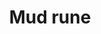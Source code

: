 ---
layout: item
title: Mud rune
item-id: 4698
datatable: true
id: 4698
name: "Mud rune"
members: true
lowalch: 8
highalch: 12
examine: "A combined Earth and Water Rune."
monsters:
  - id: 1
    name: "Molanisk"
    members: true
    combat_level: 51
    wiki_url: "https://oldschool.runescape.wiki/w/Molanisk"
    drops:
      - quantity: "1-15"
        rarity: 0.015625
    image: "https://oldschool.runescape.wiki/images/thumb/2/22/Molanisk.png/200px-Molanisk.png?3a65a"
  - id: 2145
    name: "Undead Druid"
    members: true
    combat_level: 105
    wiki_url: "https://oldschool.runescape.wiki/w/Undead_Druid"
    drops:
      - quantity: "30-70"
        rarity: 0.03
    image: "https://oldschool.runescape.wiki/images/thumb/9/93/Undead_Druid.png/230px-Undead_Druid.png?35e76"
  - id: 2212
    name: "Spiritual mage"
    members: true
    combat_level: 120
    wiki_url: "https://oldschool.runescape.wiki/w/Spiritual_mage#Saradomin"
    drops:
      - quantity: "20"
        rarity: 0.0546875
    image: "https://oldschool.runescape.wiki/images/thumb/f/f0/Spiritual_mage_%28Zamorak%29.png/130px-Spiritual_mage_%28Zamorak%29.png?b48cd"
  - id: 2244
    name: "Spiritual mage"
    members: true
    combat_level: 121
    wiki_url: "https://oldschool.runescape.wiki/w/Spiritual_mage#Bandos"
    drops:
      - quantity: "20"
        rarity: 0.0546875
    image: "https://oldschool.runescape.wiki/images/thumb/f/f0/Spiritual_mage_%28Zamorak%29.png/130px-Spiritual_mage_%28Zamorak%29.png?b48cd"
  - id: 2266
    name: "Dagannoth Prime"
    members: true
    combat_level: 303
    wiki_url: "https://oldschool.runescape.wiki/w/Dagannoth_Prime"
    drops:
      - quantity: "25-75"
        rarity: 0.015625
    image: "https://oldschool.runescape.wiki/images/thumb/8/8b/Dagannoth_Prime.png/200px-Dagannoth_Prime.png?945b1"
  - id: 2916
    name: "Waterfiend"
    members: true
    combat_level: 115
    wiki_url: "https://oldschool.runescape.wiki/w/Waterfiend"
    drops:
      - quantity: "75-100"
        rarity: 0.015625
    image: "https://oldschool.runescape.wiki/images/thumb/4/4f/Waterfiend.png/120px-Waterfiend.png?3dfda"
  - id: 3168
    name: "Spiritual mage"
    members: true
    combat_level: 122
    wiki_url: "https://oldschool.runescape.wiki/w/Spiritual_mage#Armadyl"
    drops:
      - quantity: "20"
        rarity: 0.0546875
    image: "https://oldschool.runescape.wiki/images/thumb/f/f0/Spiritual_mage_%28Zamorak%29.png/130px-Spiritual_mage_%28Zamorak%29.png?b48cd"
  - id: 6449
    name: "Zombie"
    members: true
    combat_level: 40
    wiki_url: "https://oldschool.runescape.wiki/w/Zombie_(Tarn's_Lair)#Level_40"
    drops:
      - quantity: "3"
        rarity: 0.0390625
    image: "https://oldschool.runescape.wiki/images/thumb/1/1d/Zombie_%28Tarn%27s_Lair%2C_Level_40%29.png/150px-Zombie_%28Tarn%27s_Lair%2C_Level_40%29.png?f76c9"
  - id: 6450
    name: "Zombie"
    members: true
    combat_level: 42
    wiki_url: "https://oldschool.runescape.wiki/w/Zombie_(Tarn's_Lair)#Level_42"
    drops:
      - quantity: "3"
        rarity: 0.0390625
    image: "https://oldschool.runescape.wiki/images/thumb/1/1d/Zombie_%28Tarn%27s_Lair%2C_Level_40%29.png/150px-Zombie_%28Tarn%27s_Lair%2C_Level_40%29.png?f76c9"
  - id: 6451
    name: "Zombie"
    members: true
    combat_level: 47
    wiki_url: "https://oldschool.runescape.wiki/w/Zombie_(Tarn's_Lair)#Level_47"
    drops:
      - quantity: "3"
        rarity: 0.0390625
    image: "https://oldschool.runescape.wiki/images/thumb/1/1d/Zombie_%28Tarn%27s_Lair%2C_Level_40%29.png/150px-Zombie_%28Tarn%27s_Lair%2C_Level_40%29.png?f76c9"
  - id: 6452
    name: "Zombie"
    members: true
    combat_level: 50
    wiki_url: "https://oldschool.runescape.wiki/w/Zombie_(Tarn's_Lair)#Level_50"
    drops:
      - quantity: "3"
        rarity: 0.0390625
    image: "https://oldschool.runescape.wiki/images/thumb/1/1d/Zombie_%28Tarn%27s_Lair%2C_Level_40%29.png/150px-Zombie_%28Tarn%27s_Lair%2C_Level_40%29.png?f76c9"
  - id: 6453
    name: "Zombie"
    members: true
    combat_level: 56
    wiki_url: "https://oldschool.runescape.wiki/w/Zombie_(Tarn's_Lair)#Level_56"
    drops:
      - quantity: "3"
        rarity: 0.0390625
    image: "https://oldschool.runescape.wiki/images/thumb/1/1d/Zombie_%28Tarn%27s_Lair%2C_Level_40%29.png/150px-Zombie_%28Tarn%27s_Lair%2C_Level_40%29.png?f76c9"
  - id: 6454
    name: "Zombie"
    members: true
    combat_level: 61
    wiki_url: "https://oldschool.runescape.wiki/w/Zombie_(Tarn's_Lair)#Level_61"
    drops:
      - quantity: "3"
        rarity: 0.0390625
    image: "https://oldschool.runescape.wiki/images/thumb/1/1d/Zombie_%28Tarn%27s_Lair%2C_Level_40%29.png/150px-Zombie_%28Tarn%27s_Lair%2C_Level_40%29.png?f76c9"
  - id: 6455
    name: "Zombie"
    members: true
    combat_level: 67
    wiki_url: "https://oldschool.runescape.wiki/w/Zombie_(Tarn's_Lair)#Level_67"
    drops:
      - quantity: "3"
        rarity: 0.0390625
    image: "https://oldschool.runescape.wiki/images/thumb/1/1d/Zombie_%28Tarn%27s_Lair%2C_Level_40%29.png/150px-Zombie_%28Tarn%27s_Lair%2C_Level_40%29.png?f76c9"
  - id: 6456
    name: "Zombie"
    members: true
    combat_level: 70
    wiki_url: "https://oldschool.runescape.wiki/w/Zombie_(Tarn's_Lair)#Level_70"
    drops:
      - quantity: "3"
        rarity: 0.0390625
    image: "https://oldschool.runescape.wiki/images/thumb/1/1d/Zombie_%28Tarn%27s_Lair%2C_Level_40%29.png/150px-Zombie_%28Tarn%27s_Lair%2C_Level_40%29.png?f76c9"
  - id: 6457
    name: "Zombie"
    members: true
    combat_level: 72
    wiki_url: "https://oldschool.runescape.wiki/w/Zombie_(Tarn's_Lair)#Level_72"
    drops:
      - quantity: "3"
        rarity: 0.0390625
    image: "https://oldschool.runescape.wiki/images/thumb/1/1d/Zombie_%28Tarn%27s_Lair%2C_Level_40%29.png/150px-Zombie_%28Tarn%27s_Lair%2C_Level_40%29.png?f76c9"
  - id: 6458
    name: "Zombie"
    members: true
    combat_level: 76
    wiki_url: "https://oldschool.runescape.wiki/w/Zombie_(Tarn's_Lair)#Level_76"
    drops:
      - quantity: "3"
        rarity: 0.0390625
    image: "https://oldschool.runescape.wiki/images/thumb/1/1d/Zombie_%28Tarn%27s_Lair%2C_Level_40%29.png/150px-Zombie_%28Tarn%27s_Lair%2C_Level_40%29.png?f76c9"
  - id: 6459
    name: "Zombie"
    members: true
    combat_level: 80
    wiki_url: "https://oldschool.runescape.wiki/w/Zombie_(Tarn's_Lair)#Level_80"
    drops:
      - quantity: "3"
        rarity: 0.0390625
    image: "https://oldschool.runescape.wiki/images/thumb/1/1d/Zombie_%28Tarn%27s_Lair%2C_Level_40%29.png/150px-Zombie_%28Tarn%27s_Lair%2C_Level_40%29.png?f76c9"
  - id: 6460
    name: "Zombie"
    members: true
    combat_level: 85
    wiki_url: "https://oldschool.runescape.wiki/w/Zombie_(Tarn's_Lair)#Level_85"
    drops:
      - quantity: "3"
        rarity: 0.0390625
    image: "https://oldschool.runescape.wiki/images/thumb/1/1d/Zombie_%28Tarn%27s_Lair%2C_Level_40%29.png/150px-Zombie_%28Tarn%27s_Lair%2C_Level_40%29.png?f76c9"
  - id: 6461
    name: "Zombie"
    members: true
    combat_level: 86
    wiki_url: "https://oldschool.runescape.wiki/w/Zombie_(Tarn's_Lair)#Level_86"
    drops:
      - quantity: "3"
        rarity: 0.0390625
    image: "https://oldschool.runescape.wiki/images/thumb/1/1d/Zombie_%28Tarn%27s_Lair%2C_Level_40%29.png/150px-Zombie_%28Tarn%27s_Lair%2C_Level_40%29.png?f76c9"
  - id: 6462
    name: "Zombie"
    members: true
    combat_level: 90
    wiki_url: "https://oldschool.runescape.wiki/w/Zombie_(Tarn's_Lair)#Level_90"
    drops:
      - quantity: "3"
        rarity: 0.0390625
    image: "https://oldschool.runescape.wiki/images/thumb/1/1d/Zombie_%28Tarn%27s_Lair%2C_Level_40%29.png/150px-Zombie_%28Tarn%27s_Lair%2C_Level_40%29.png?f76c9"
  - id: 6463
    name: "Zombie"
    members: true
    combat_level: 95
    wiki_url: "https://oldschool.runescape.wiki/w/Zombie_(Tarn's_Lair)#Level_95"
    drops:
      - quantity: "3"
        rarity: 0.0390625
    image: "https://oldschool.runescape.wiki/images/thumb/1/1d/Zombie_%28Tarn%27s_Lair%2C_Level_40%29.png/150px-Zombie_%28Tarn%27s_Lair%2C_Level_40%29.png?f76c9"
  - id: 6464
    name: "Zombie"
    members: true
    combat_level: 98
    wiki_url: "https://oldschool.runescape.wiki/w/Zombie_(Tarn's_Lair)#Level_98"
    drops:
      - quantity: "3"
        rarity: 0.0390625
    image: "https://oldschool.runescape.wiki/images/thumb/1/1d/Zombie_%28Tarn%27s_Lair%2C_Level_40%29.png/150px-Zombie_%28Tarn%27s_Lair%2C_Level_40%29.png?f76c9"
  - id: 6465
    name: "Zombie"
    members: true
    combat_level: 100
    wiki_url: "https://oldschool.runescape.wiki/w/Zombie_(Tarn's_Lair)#Level_100"
    drops:
      - quantity: "3"
        rarity: 0.0390625
    image: "https://oldschool.runescape.wiki/images/thumb/1/1d/Zombie_%28Tarn%27s_Lair%2C_Level_40%29.png/150px-Zombie_%28Tarn%27s_Lair%2C_Level_40%29.png?f76c9"
  - id: 6466
    name: "Zombie"
    members: true
    combat_level: 81
    wiki_url: "https://oldschool.runescape.wiki/w/Zombie_(Tarn's_Lair)#Level_81"
    drops:
      - quantity: "3"
        rarity: 0.0390625
    image: "https://oldschool.runescape.wiki/images/thumb/1/1d/Zombie_%28Tarn%27s_Lair%2C_Level_40%29.png/150px-Zombie_%28Tarn%27s_Lair%2C_Level_40%29.png?f76c9"
  - id: 6618
    name: "Crazy archaeologist"
    members: true
    combat_level: 204
    wiki_url: "https://oldschool.runescape.wiki/w/Crazy_archaeologist"
    drops:
      - quantity: "30"
        rarity: 0.03125
    image: "https://oldschool.runescape.wiki/images/thumb/c/c0/Crazy_archaeologist.png/120px-Crazy_archaeologist.png?3ecc9"
  - id: 7806
    name: "Deranged archaeologist"
    members: true
    combat_level: 276
    wiki_url: "https://oldschool.runescape.wiki/w/Deranged_archaeologist"
    drops:
      - quantity: "40"
        rarity: 0.046875
    image: "https://oldschool.runescape.wiki/images/thumb/5/53/Deranged_archaeologist.png/120px-Deranged_archaeologist.png?32c7e"
---